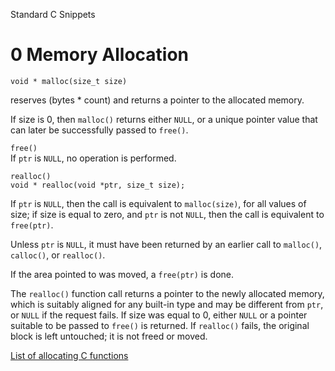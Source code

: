 Standard C Snippets

0 Memory Allocation
===================
`void * malloc(size_t size)`

reserves (bytes * count) and returns a pointer to the allocated memory.

If size is 0, then `malloc()` returns either `NULL`,
or a unique pointer value that can later be successfully passed to `free()`.

`free()`  
If `ptr` is `NULL`, no operation is performed.


`realloc()`  
`void * realloc(void *ptr, size_t size);`

If  `ptr`  is  `NULL`,  then the call is equivalent to `malloc(size)`,
for all values of size; if size is equal to zero, and `ptr` is
not  `NULL`,  then  the  call  is equivalent to `free(ptr)`.

Unless `ptr` is `NULL`, it must have been returned by an earlier call to  `malloc()`, `calloc()`,  or `realloc()`.

If the area pointed to was moved, a `free(ptr)` is done.

The `realloc()` function call returns a pointer to the newly allocated memory,
which is suitably aligned for any built-in type and  may  be  different
from `ptr`, or `NULL` if the request fails.  If size was equal to 0, either
`NULL` or a pointer suitable to be passed  to  `free()`  is  returned.   If
`realloc()` fails, the original block is left untouched; it is not freed
or moved.

[List of allocating C functions](https://www.lemoda.net/c/allocating-c-functions/index.html)

